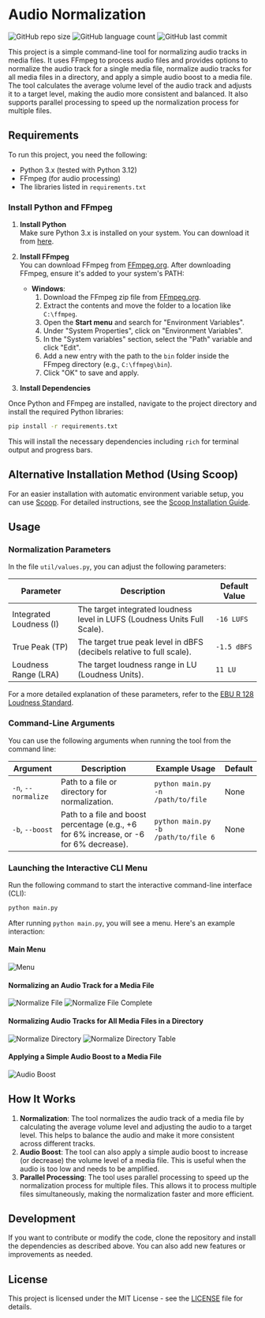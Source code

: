 # Audio Normalization

![GitHub repo size](https://img.shields.io/github/repo-size/tonywied17/audio-normalization?style=for-the-badge)
![GitHub language count](https://img.shields.io/github/languages/top/tonywied17/audio-normalization?style=for-the-badge)
![GitHub last commit](https://img.shields.io/github/last-commit/tonywied17/audio-normalization?style=for-the-badge)

This project is a simple command-line tool for normalizing audio tracks in media files. It uses FFmpeg to process audio files and provides options to normalize the audio track for a single media file, normalize audio tracks for all media files in a directory, and apply a simple audio boost to a media file.
The tool calculates the average volume level of the audio track and adjusts it to a target level, making the audio more consistent and balanced. It also supports parallel processing to speed up the normalization process for multiple files.

## Requirements

To run this project, you need the following:

- Python 3.x (tested with Python 3.12)
- FFmpeg (for audio processing)
- The libraries listed in `requirements.txt`

### Install Python and FFmpeg

1. **Install Python**  
   Make sure Python 3.x is installed on your system. You can download it from [here](https://www.python.org/downloads/).

2. **Install FFmpeg**  
   You can download FFmpeg from [FFmpeg.org](https://ffmpeg.org/download.html). After downloading FFmpeg, ensure it's added to your system's PATH:

   - **Windows**: 
     1. Download the FFmpeg zip file from [FFmpeg.org](https://ffmpeg.org/download.html).
     2. Extract the contents and move the folder to a location like `C:\ffmpeg`.
     3. Open the **Start menu** and search for "Environment Variables".
     4. Under "System Properties", click on "Environment Variables".
     5. In the "System variables" section, select the "Path" variable and click "Edit".
     6. Add a new entry with the path to the `bin` folder inside the FFmpeg directory (e.g., `C:\ffmpeg\bin`).
     7. Click "OK" to save and apply.

3. **Install Dependencies**

Once Python and FFmpeg are installed, navigate to the project directory and install the required Python libraries:

```bash
pip install -r requirements.txt
```

This will install the necessary dependencies including `rich` for terminal output and progress bars.

## Alternative Installation Method (Using Scoop)

For an easier installation with automatic environment variable setup, you can use [Scoop](https://scoop.sh/). For detailed instructions, see the [Scoop Installation Guide](scoop_installation_guide.md).


## Usage

### Normalization Parameters

In the file `util/values.py`, you can adjust the following parameters:

| Parameter | Description | Default Value |
| --- | --- | --- |
| Integrated Loudness (I) | The target integrated loudness level in LUFS (Loudness Units Full Scale). | `-16 LUFS` |
| True Peak (TP) | The target true peak level in dBFS (decibels relative to full scale). | `-1.5 dBFS` |
| Loudness Range (LRA) | The target loudness range in LU (Loudness Units). | `11 LU` |

For a more detailed explanation of these parameters, refer to the [EBU R 128 Loudness Standard](r128.pdf).

### Command-Line Arguments

You can use the following arguments when running the tool from the command line:

| Argument                | Description                                                                 | Example Usage                             | Default   |
|-------------------------|-----------------------------------------------------------------------------|-------------------------------------------|-----------|
| `-n`, `--normalize`      | Path to a file or directory for normalization.                              | `python main.py -n /path/to/file`         | None      |
| `-b`, `--boost`          | Path to a file and boost percentage (e.g., +6 for 6% increase, or -6 for 6% decrease).  | `python main.py -b /path/to/file 6`  | None      |

### Launching the Interactive CLI Menu

Run the following command to start the interactive command-line interface (CLI):

```bash
python main.py
```

After running `python main.py`, you will see a menu. Here's an example interaction:

#### Main Menu
![Menu](https://molex.cloud/files/an-repo/menu.png)

#### Normalizing an Audio Track for a Media File
![Normalize File](https://molex.cloud/files/an-repo/normalize_file.png)
![Normalize File Complete](https://molex.cloud/files/an-repo/normalize_file_complete.png)

#### Normalizing Audio Tracks for All Media Files in a Directory
![Normalize Directory](https://molex.cloud/files/an-repo/normalize_directory.png)
![Normalize Directory Table](https://molex.cloud/files/an-repo/normalize_directory_table.png)

#### Applying a Simple Audio Boost to a Media File
![Audio Boost](https://molex.cloud/files/an-repo/audio_boost.png)


## How It Works

1. **Normalization**: The tool normalizes the audio track of a media file by calculating the average volume level and adjusting the audio to a target level. This helps to balance the audio and make it more consistent across different tracks.
2. **Audio Boost**: The tool can also apply a simple audio boost to increase (or decrease) the volume level of a media file. This is useful when the audio is too low and needs to be amplified.
3. **Parallel Processing**: The tool uses parallel processing to speed up the normalization process for multiple files. This allows it to process multiple files simultaneously, making the normalization faster and more efficient.

## Development

If you want to contribute or modify the code, clone the repository and install the dependencies as described above. You can also add new features or improvements as needed.

## License

This project is licensed under the MIT License - see the [LICENSE](LICENSE) file for details.